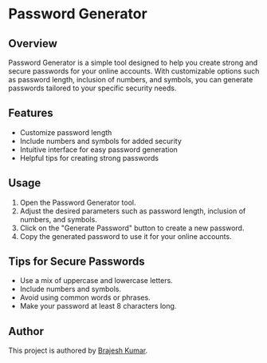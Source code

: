# Password Generator

## Overview
Password Generator is a simple tool designed to help you create strong and secure passwords for your online accounts. With customizable options such as password length, inclusion of numbers, and symbols, you can generate passwords tailored to your specific security needs.

## Features
- Customize password length
- Include numbers and symbols for added security
- Intuitive interface for easy password generation
- Helpful tips for creating strong passwords

## Usage
1. Open the Password Generator tool.
2. Adjust the desired parameters such as password length, inclusion of numbers, and symbols.
3. Click on the "Generate Password" button to create a new password.
4. Copy the generated password to use it for your online accounts.

## Tips for Secure Passwords
- Use a mix of uppercase and lowercase letters.
- Include numbers and symbols.
- Avoid using common words or phrases.
- Make your password at least 8 characters long.



## Author
This project is authored by [Brajesh Kumar](https://brajesh3.github.io/about/).
